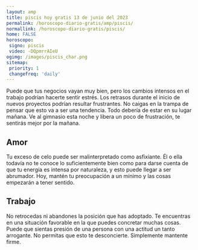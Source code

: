 ```yaml
---
layout: amp
title: piscis hoy gratis 13 de junio del 2023 
permalink: /horoscopo-diario-gratis/amp/piscis/
normallink: /horoscopo-diario-gratis/piscis/
home: FALSE
horoscopo:
 signo: piscis
 video: -DQpmrrAIeU
ogimg: /images/piscis_char.png
sitemap:
 priority: 1
 changefreq: 'daily'
---
```



Puede que tus negocios vayan muy bien, pero los cambios intensos en el trabajo podrían hacerte sentir estrés. Los retrasos durante el inicio de nuevos proyectos podrían resultar frustrantes. No caigas en la trampa de pensar que esto va a ser una tendencia. Todo debería de estar en su lugar mañana. Ve al gimnasio esta noche y libera un poco de frustración, te sentirás mejor por la mañana.

## Amor

Tu exceso de celo puede ser malinterpretado como asfixiante. Él o ella todavía no te conoce lo suficientemente bien como para darse cuenta de que tu energía es intensa por naturaleza, y esto puede llegar a ser abrumador. Hoy, mantén tu preocupación a un mínimo y las cosas empezarán a tener sentido.

## Trabajo

No retrocedas ni abandones la posición que has adoptado. Te encuentras en una situación favorable en la que puedes concretar muchas cosas. Puede que sientas presión de una persona con una actitud un tanto arrogante. No permitas que esto te desconcierte. Simplemente mantente firme.